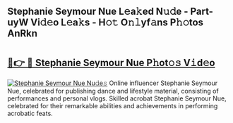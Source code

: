 ## Stephanie Seymour Nue L𝚎a𝚔ed N𝚞𝚍e - Part-uyW Vi𝚍𝚎o L𝚎a𝚔s - H𝚘𝚝 O𝚗𝚕yf𝚊ns P𝚑𝚘tos AnRkn

# <h2><a href="http://kf50j9.oniu.top/?m=Stephanie+Seymour+Nue">🔗👉 🔴 Stephanie Seymour Nue P𝚑ot𝚘𝚜 V𝚒d𝚎o</a></h2>

[![Stephanie Seymour Nue Nu𝚍e𝚜](https://i.imgur.com/0qMVB7G.gif)](http://kf50j9.oniu.top/?m=Stephanie+Seymour+Nue)
Online influencer Stephanie Seymour Nue, celebrated for publishing dance and lifestyle material, consisting of performances and personal vlogs. Skilled acrobat Stephanie Seymour Nue, celebrated for their remarkable abilities and achievements in performing acrobatic feats.  
